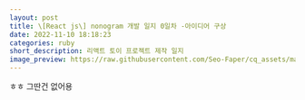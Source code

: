 ```yaml
---
layout: post
title: \[React js\] nonogram 개발 일지 0일차 -아이디어 구상
date: 2022-11-10 18:18:23
categories: ruby
short_description: 리액트 토이 프로젝트 제작 일지
image_preview: https://raw.githubusercontent.com/Seo-Faper/cq_assets/master/heroes/cos_pr_17_17.png
---
```


ㅎㅎ 그딴건 없어용
